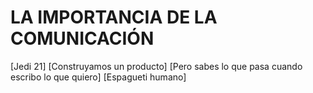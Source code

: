 <link rel="stylesheet" type="text/css" href="estilo.css" media="screen" />


# LA IMPORTANCIA DE LA COMUNICACIÓN


[Jedi 21]
[Construyamos un producto]
[Pero sabes lo que pasa cuando escribo lo que quiero]
[Espagueti humano]
